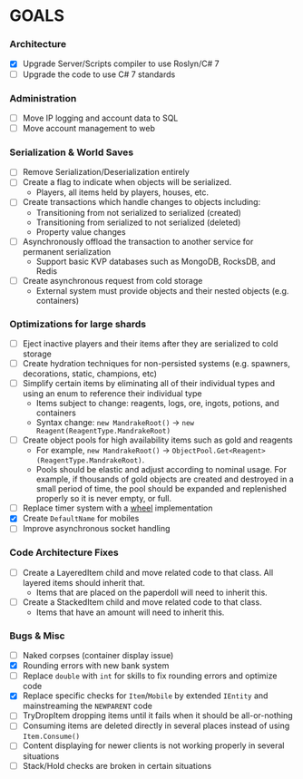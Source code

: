 # GOALS

### Architecture
- [x] Upgrade Server/Scripts compiler to use Roslyn/C# 7
- [ ] Upgrade the code to use C# 7 standards

### Administration
- [ ] Move IP logging and account data to SQL
- [ ] Move account management to web

### Serialization & World Saves
- [ ] Remove Serialization/Deserialization entirely
- [ ] Create a flag to indicate when objects will be serialized.
  * Players, all items held by players, houses, etc.
- [ ] Create transactions which handle changes to objects including:
  * Transitioning from not serialized to serialized (created)
  * Transitioning from serialized to not serialized (deleted)
  * Property value changes
- [ ] Asynchronously offload the transaction to another service for permanent serialization
  * Support basic KVP databases such as MongoDB, RocksDB, and Redis
- [ ] Create asynchronous request from cold storage
    * External system must provide objects and their nested objects (e.g. containers)

### Optimizations for large shards
- [ ] Eject inactive players and their items after they are serialized to cold storage
- [ ] Create hydration techniques for non-persisted systems (e.g. spawners, decorations, static, champions, etc)
- [ ] Simplify certain items by eliminating all of their individual types and using an enum to reference their individual type
  * Items subject to change: reagents, logs, ore, ingots, potions, and containers
  * Syntax change: `new MandrakeRoot()` -> `new Reagent(ReagentType.MandrakeRoot)`
- [ ] Create object pools for high availability items such as gold and reagents
  * For example, `new MandrakeRoot()` -> `ObjectPool.Get<Reagent>(ReagentType.MandrakeRoot)`.
  * Pools should be elastic and adjust according to nominal usage. For example, if thousands of gold objects are created and destroyed in a small period of time, the pool should be expanded and replenished properly so it is never empty, or full.
- [ ] Replace timer system with a [wheel](https://github.com/runuo/runuo/pull/42) implementation
- [X] Create `DefaultName` for mobiles
- [ ] Improve asynchronous socket handling

### Code Architecture Fixes
- [ ] Create a LayeredItem child and move related code to that class. All layered items should inherit that.
  * Items that are placed on the paperdoll will need to inherit this.
- [ ] Create a StackedItem child and move related code to that class.
  * Items that have an amount will need to inherit this.

### Bugs & Misc
- [ ] Naked corpses (container display issue)
- [X] Rounding errors with new bank system
- [ ] Replace `double` with `int` for skills to fix rounding errors and optimize code
- [X] Replace specific checks for `Item`/`Mobile` by extended `IEntity` and mainstreaming the `NEWPARENT` code
- [ ] TryDropItem dropping items until it fails when it should be all-or-nothing
- [ ] Consuming items are deleted directly in several places instead of using `Item.Consume()`
- [ ] Content displaying for newer clients is not working properly in several situations
- [ ] Stack/Hold checks are broken in certain situations
